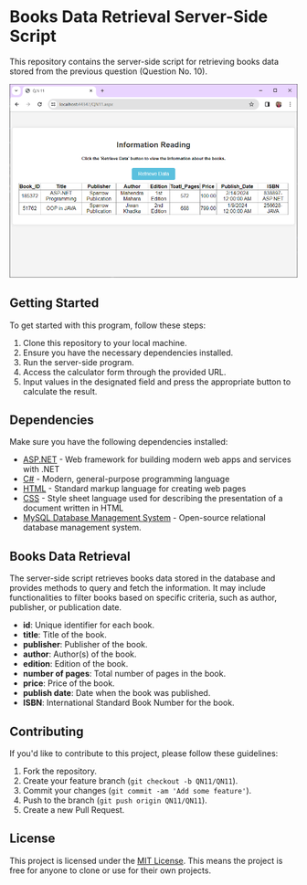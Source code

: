 # Books Data Retrieval Server-Side Script

This repository contains the server-side script for retrieving books data stored from the previous question (Question No. 10).

![Books Record Retrieval](Books-Information.png)

## Getting Started

To get started with this program, follow these steps:

1. Clone this repository to your local machine.
2. Ensure you have the necessary dependencies installed.
3. Run the server-side program.
4. Access the calculator form through the provided URL.
5. Input values in the designated field and press the appropriate button to calculate the result.

## Dependencies

Make sure you have the following dependencies installed:

- [ASP.NET](https://dotnet.microsoft.com/apps/aspnet) - Web framework for building modern web apps and services with .NET
- [C#](https://docs.microsoft.com/en-us/dotnet/csharp/) - Modern, general-purpose programming language
- [HTML](https://developer.mozilla.org/en-US/docs/Web/HTML) - Standard markup language for creating web pages
- [CSS](https://developer.mozilla.org/en-US/docs/Web/CSS) - Style sheet language used for describing the presentation of a document written in HTML
- [MySQL Database Management System](https://www.mysql.com/) - Open-source relational database management system.

## Books Data Retrieval

The server-side script retrieves books data stored in the database and provides methods to query and fetch the information. It may include functionalities to filter books based on specific criteria, such as author, publisher, or publication date.

- **id**: Unique identifier for each book.
- **title**: Title of the book.
- **publisher**: Publisher of the book.
- **author**: Author(s) of the book.
- **edition**: Edition of the book.
- **number of pages**: Total number of pages in the book.
- **price**: Price of the book.
- **publish date**: Date when the book was published.
- **ISBN**: International Standard Book Number for the book.

## Contributing

If you'd like to contribute to this project, please follow these guidelines:

1. Fork the repository.
2. Create your feature branch (`git checkout -b QN11/QN11`).
3. Commit your changes (`git commit -am 'Add some feature'`).
4. Push to the branch (`git push origin QN11/QN11`).
5. Create a new Pull Request.

## License

This project is licensed under the [MIT License](MIT-LICENSE). This means the project is free for anyone to clone or use for their own projects.
